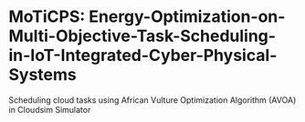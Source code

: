 # MoTiCPS: Energy-Optimization-on-Multi-Objective-Task-Scheduling-in-IoT-Integrated-Cyber-Physical-Systems
Scheduling cloud tasks using African Vulture Optimization Algorithm (AVOA) in Cloudsim Simulator
